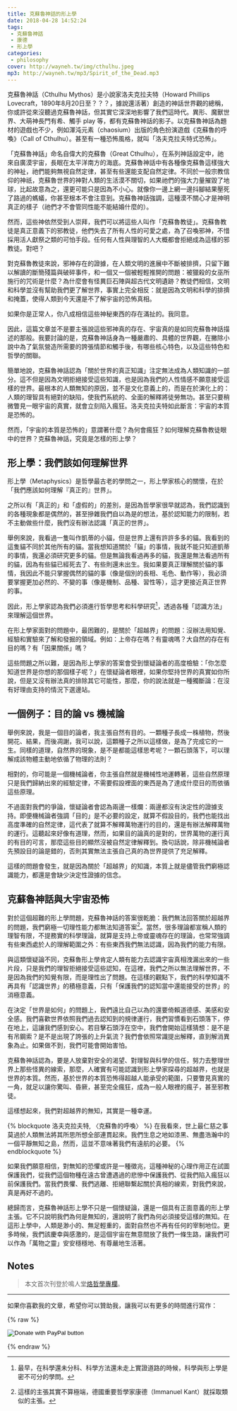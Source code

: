```yaml
---
title: 克蘇魯神話的形上學
date: 2018-04-28 14:52:24
tags:
 - 克蘇魯神話
 - 康德
 - 形上學
categories:
 - philosophy
cover: http://wayneh.tw/img/cthulhu.jpeg
mp3: http://wayneh.tw/mp3/Spirit_of_the_Dead.mp3
---
```


克蘇魯神話（Cthulhu Mythos）是小說家洛夫克拉夫特（Howard Phillips Lovecraft，1890年8月20日至？？？，據說還活著）創造的神話世界觀的總稱，你或許從來沒聽過克蘇魯神話，但其實它深深地影響了我們這時代。異形、魔獸世界、大萌神長門有希、觸手 play 等，都有克蘇魯神話的影子。以克蘇魯神話為題材的遊戲也不少，例如渾沌元素（chaosium）出版的角色扮演遊戲《克蘇魯的呼喚》（Call of Cthulhu）。甚至有一種恐怖風格，就叫「洛夫克拉夫特式恐怖」。

<!--more-->

「克蘇魯神話」命名自偉大的克蘇魯（Great Cthulhu），在系列神話設定中，祂來自廣漠宇宙，長眠在太平洋南方的海底。克蘇魯神話中有各種像克蘇魯這樣強大的神祉，祂們能夠無視自然定律，甚至有些還能支配自然定律。不同於一般宗教信仰的神祇，克蘇魯世界的神對人類的生活漠不關切，如果祂們的強大力量摧毀了地球，比起故意為之，還更可能只是因為不小心。就像你一邊上網一邊抖腳結果壓死了路過的螞蟻，你甚至根本不會注意到。克蘇魯神話強調，這種漠不關心才是神明真正的樣子（祂們才不會管同性能不能結婚什麼的）。

然而，這些神依然受到人崇拜，我們可以將這些人叫作「克蘇魯教徒」。克蘇魯教徒是真正意義下的邪教徒，他們失去了所有人性的可愛之處，為了召喚邪神，不惜採用活人獻祭之類的可怕手段。任何有人性與理智的人大概都會拒絕成為這樣的邪教徒。對吧？

對克蘇魯教徒來說，邪神存在的證據，在人類文明的進展中不斷被排擠，只留下難以解讀的斷簡殘篇與破碎事件，和一個又一個被輕輕推開的問題：被獵殺的女巫所施行的咒術是什麼？為什麼會有怪異巨石陣與超古代文明遺跡？教徒們相信，文明和科學並沒有幫助我們更了解世界，事實上完全相反：就是因為文明和科學的排擠和掩蓋，使得人類到今天還是不了解宇宙的恐怖真相。

如果你是正常人，你八成相信這些神秘東西的存在滿扯的。我同意。

因此，這篇文章並不是要主張說這些邪神真的存在、宇宙真的是如同克蘇魯神話描述的那般。我要討論的是，克蘇魯神話身為一種嚴肅的、具體的世界觀，在撇除小說中為了氣氛營造所需要的誇張情節和觸手後，有哪些核心特色，以及這些特色和哲學的關聯。

簡單地說，克蘇魯神話認為「關於世界的真正知識」注定無法成為人類知識的一部分。這不但是因為文明拒絕接受這些知識，也是因為我們的人性情感不願意接受這樣的世界。最根本的人類無知的原因，並不是文化意義上的，而是在於演化上的：人類的理智具有絕對的缺陷，使我們系統的、全面的解釋將徒勞無功。甚至只要稍微瞥見一眼宇宙的真實，就會立刻陷入瘋狂。洛夫克拉夫特如此斷言：宇宙的本質是恐怖的。

然而，「宇宙的本質是恐怖的」意謂著什麼？為何會瘋狂？如何理解克蘇魯教徒眼中的世界？克蘇魯神話，究竟是怎樣的形上學？

## 形上學：我們該如何理解世界

形上學（Metaphysics）是哲學最古老的學問之一，形上學家核心的關懷，在於「我們應該如何理解『真正的』世界」。

之所以有「真正的」和「虛假的」的差別，是因為哲學家很早就認為，我們認識到的各種現象都是偶然的，甚至摻雜我們自以為是的想法，基於認知能力的限制，若不主動做些什麼，我們沒有辦法認識「真正的世界」。

舉例來說，我看過一隻叫作凱蒂的小貓，但是世界上還有許許多多的貓。我看到的這隻貓不同於其他所有的貓。當我想知道關於「貓」的事情，我就不能只知道凱蒂的事情，我還必須研究更多的貓。但是無論我看過再多的貓，我還是無法看過所有的貓，因為有些貓已經死去了、有些則還未出生。我如果要真正理解關於貓的事情，我因此不能只掌握偶然的貓的事（像是個別的長相、毛色、動作等），我必須要掌握更加必然的、不變的事（像是機制、品種、習性等），這才更接近真正世界的事。

因此，形上學家認為我們必須進行哲學思考和科學研究[^1]，透過各種「認識方法」來理解這個世界。

在形上學家面對的問題中，最困難的，是關於「超越界」的問題：沒辦法用知覺、經驗和實驗來了解和發掘的領域。例如：上帝存在嗎？有靈魂嗎？大自然的存在有目的嗎？有「因果關係」嗎？

這些問題之所以難，是因為形上學家的答案會受到懷疑論者的高度檢驗：「你怎麼知道世界是你想的那個樣子呢？」在懷疑論者眼裡，如果你堅持世界的真實如你所說，但是又沒有辦法真的排除其它可能性，那麼，你的說法就是一種獨斷論：在沒有好理由支持的情況下選邊站。

## 一個例子：目的論 vs 機械論

舉例來說，我是一個目的論者，我主張自然有目的。一顆種子長成一株植物，然後開花、結果，而後凋謝，我可以說，這顆種子之所以這樣做，是為了完成它的一生。同樣的道理，自然界的現象，是不是都能這樣思考呢？一顆石頭落下，可以理解成該物體主動地依循了物理的法則？

相對的，你可能是一個機械論者，你主張自然就是機械性地運轉著，這些自然原理只是我們歸納出來的經驗定律，不需要假設裡面的東西是為了達成什麼目的而依循這些原理。

不過面對我們的爭論，懷疑論者會認為兩邊一樣爛：兩邊都沒有決定性的證據支持。即便機械論者強調「目的」是不必要的設定，就算不假設目的，我們也能找出高度準確的自然定律，這代表了就算不解釋萬物運行的目的，還是有辦法解釋萬物的運行。這聽起來好像有道理，然而，如果目的論真的是對的，世界萬物的運行真的有目的可言，那麼這些目的顯然沒被自然定律解釋到。換句話說，除非機械論者先預設目的論是錯的，否則其實無法主張自己真的為世界提供了充足解釋。

這樣的問題會發生，就是因為關於「超越界」的知識，本質上就是儘管我們窮極認識能力，都還是會缺少決定性證據的信念。

## 克蘇魯神話與大宇宙恐怖

對於這個超難的形上學問題，克蘇魯神話的答案很乾脆：我們無法回答關於超越界的問題，我們窮極一切理性能力都無法知道答案[^2]。當然，很多理論都宣稱人類的理智有限，不提務實的科學理論，就算是支持上帝或靈魂存在的理論，也常常強調有些東西處於人的理解範圍之外：有些東西我們無法認識，因為我們的能力有限。

與這類懷疑論不同，克蘇魯形上學肯定人類有能力去認識宇宙真相洩漏出來的一些片段，只是我們的理智拒絕接受這些認知，在這裡，我們之所以無法理解世界，不是因為我們的知覺有限，而是理性出了問題。在這樣的觀點下，我們的科學知識不再具有「認識世界」的積極意義，只有「保護我們的認知當中還能接受的世界」的消極意義。

在決定「世界是如何」的問題上，我們遠比自己以為的還要倚賴道德感、美感和安全感。我們喜歡世界依照我們過去認知到的規律運行，我們習慣看到石頭落下，停在地上，這讓我們感到安心。若目擊石頭浮在空中，我們會開始這樣猜想：是不是有吊鋼索？是不是出現了誇張的上升氣流？我們會依照常識提出解釋，直到解消異象為止。如果做不到，我們可能會開始害怕。

克蘇魯神話認為，要是人放棄對安全的渴望、對理智與科學的信任，努力去整理世界上那些怪異的線索，那麼，人確實有可能認識到形上學家探尋的超越界，也就是世界的本質。然而，基於世界的本質恐怖得超越人能承受的範圍，只要瞥見真實的一角，就足以讓你驚叫、昏厥，甚至完全瘋狂，成為一般人眼裡的瘋子，甚至邪教徒。

這樣想起來，我們對超越界的無知，其實是一種幸運。

{% blockquote 洛夫克拉夫特, 〈克蘇魯的呼喚〉 %}
在我看來，世上最仁慈之事莫過於人類無法將其所思所想全部連貫起來。我們生息之地如漆黑、無盡浩瀚中的一個平靜無知之島，然而，這並不意味著我們有遠航的必要。
{% endblockquote %}

如果我們願意相信，對無知的恐懼或許是一種徵兆，這種神秘的心理作用正在試圖保護我們，從我們這個物種在遠古曾遭遇過的悲慘中保護我們、從我們陷入瘋狂以前保護我們。當我們畏懼、我們逃離、拒絕聯繫起關於真相的線索，對我們來說，真是再好不過的。

總歸而言，克蘇魯神話形上學不只是一個懷疑論，還是一個具有正面意義的形上學主張。它不只說明我們為何是無知的，還說明了我們為何必須接受這樣的無知。在這形上學中，人類是渺小的、無足輕重的，面對自然也不再有任何的宰制地位。更多時候，我們該慶幸與感激的，是這個宇宙在無意間放了我們一條生路，讓我們可以作為「萬物之靈」安安穩穩地、有尊嚴地生活著。

## Notes

[^1]: 最早，在科學還未分科、科學方法還未走上實證道路的時候，科學與形上學是密不可分的學問。
[^2]: 這樣的主張其實不算極端，德國重要哲學家康德（Immanuel Kant）就採取類似的主張。

> 本文首次刊登於鳴人堂[烙哲學專欄](https://opinion.udn.com/opinion/story/6685/2504703)。

---

如果你喜歡我的文章，希望你可以贊助我，讓我可以有更多的時間進行寫作：

{% raw %}<form action="https://www.paypal.com/cgi-bin/webscr" method="post" target="_top"><input type="hidden" name="cmd" value="_donations" /><input type="hidden" name="business" value="5UQJNQ7XVCCE8" /><input type="hidden" name="currency_code" value="TWD" /><input type="image" src="https://www.paypalobjects.com/en_US/TW/i/btn/btn_donateCC_LG.gif" border="0" name="submit" title="PayPal - The safer, easier way to pay online!" alt="Donate with PayPal button" /><img alt="" border="0" src="https://www.paypal.com/en_TW/i/scr/pixel.gif" width="1" height="1" /></form>{% endraw %}